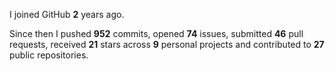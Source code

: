I joined GitHub **2** years ago.

Since then I pushed **952** commits, opened **74** issues, submitted **46** pull requests, received **21** stars across **9** personal projects and contributed to **27** public repositories.

